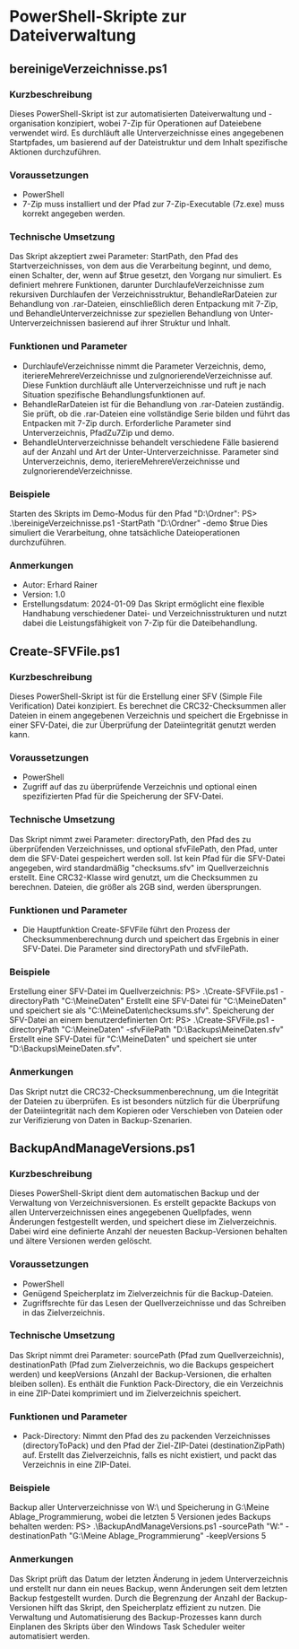 # PowerShell-Skripte zur Dateiverwaltung
## bereinigeVerzeichnisse.ps1
### Kurzbeschreibung
Dieses PowerShell-Skript ist zur automatisierten Dateiverwaltung und -organisation konzipiert, wobei 7-Zip für Operationen auf Dateiebene verwendet wird. Es durchläuft alle Unterverzeichnisse eines angegebenen Startpfades, um basierend auf der Dateistruktur und dem Inhalt spezifische Aktionen durchzuführen.

### Voraussetzungen
* PowerShell
* 7-Zip muss installiert und der Pfad zur 7-Zip-Executable (7z.exe) muss korrekt angegeben werden.
### Technische Umsetzung
Das Skript akzeptiert zwei Parameter: StartPath, den Pfad des Startverzeichnisses, von dem aus die Verarbeitung beginnt, und demo, einen Schalter, der, wenn auf $true gesetzt, den Vorgang nur simuliert. Es definiert mehrere Funktionen, darunter DurchlaufeVerzeichnisse zum rekursiven Durchlaufen der Verzeichnisstruktur, BehandleRarDateien zur Behandlung von .rar-Dateien, einschließlich deren Entpackung mit 7-Zip, und BehandleUnterverzeichnisse zur speziellen Behandlung von Unter-Unterverzeichnissen basierend auf ihrer Struktur und Inhalt.
### Funktionen und Parameter
* DurchlaufeVerzeichnisse nimmt die Parameter Verzeichnis, demo, iteriereMehrereVerzeichnisse und zuIgnorierendeVerzeichnisse auf. Diese Funktion durchläuft alle Unterverzeichnisse und ruft je nach Situation spezifische Behandlungsfunktionen auf.
* BehandleRarDateien ist für die Behandlung von .rar-Dateien zuständig. Sie prüft, ob die .rar-Dateien eine vollständige Serie bilden und führt das Entpacken mit 7-Zip durch. Erforderliche Parameter sind Unterverzeichnis, PfadZu7Zip und demo.
* BehandleUnterverzeichnisse behandelt verschiedene Fälle basierend auf der Anzahl und Art der Unter-Unterverzeichnisse. Parameter sind Unterverzeichnis, demo, iteriereMehrereVerzeichnisse und zuIgnorierendeVerzeichnisse.
### Beispiele
Starten des Skripts im Demo-Modus für den Pfad "D:\Ordner":
PS> .\bereinigeVerzeichnisse.ps1 -StartPath "D:\Ordner" -demo $true
Dies simuliert die Verarbeitung, ohne tatsächliche Dateioperationen durchzuführen.
### Anmerkungen
* Autor: Erhard Rainer
* Version: 1.0
* Erstellungsdatum: 2024-01-09
Das Skript ermöglicht eine flexible Handhabung verschiedener Datei- und Verzeichnisstrukturen und nutzt dabei die Leistungsfähigkeit von 7-Zip für die Dateibehandlung.

## Create-SFVFile.ps1
### Kurzbeschreibung
Dieses PowerShell-Skript ist für die Erstellung einer SFV (Simple File Verification) Datei konzipiert. Es berechnet die CRC32-Checksummen aller Dateien in einem angegebenen Verzeichnis und speichert die Ergebnisse in einer SFV-Datei, die zur Überprüfung der Dateiintegrität genutzt werden kann.
### Voraussetzungen
* PowerShell
* Zugriff auf das zu überprüfende Verzeichnis und optional einen spezifizierten Pfad für die Speicherung der SFV-Datei.
### Technische Umsetzung
Das Skript nimmt zwei Parameter: directoryPath, den Pfad des zu überprüfenden Verzeichnisses, und optional sfvFilePath, den Pfad, unter dem die SFV-Datei gespeichert werden soll. Ist kein Pfad für die SFV-Datei angegeben, wird standardmäßig "checksums.sfv" im Quellverzeichnis erstellt. Eine CRC32-Klasse wird genutzt, um die Checksummen zu berechnen. Dateien, die größer als 2GB sind, werden übersprungen.
### Funktionen und Parameter
* Die Hauptfunktion Create-SFVFile führt den Prozess der Checksummenberechnung durch und speichert das Ergebnis in einer SFV-Datei. Die Parameter sind directoryPath und sfvFilePath.
### Beispiele
Erstellung einer SFV-Datei im Quellverzeichnis:
PS> .\Create-SFVFile.ps1 -directoryPath "C:\MeineDaten"
Erstellt eine SFV-Datei für "C:\MeineDaten" und speichert sie als "C:\MeineDaten\checksums.sfv".
Speicherung der SFV-Datei an einem benutzerdefinierten Ort:
PS> .\Create-SFVFile.ps1 -directoryPath "C:\MeineDaten" -sfvFilePath "D:\Backups\MeineDaten.sfv"
Erstellt eine SFV-Datei für "C:\MeineDaten" und speichert sie unter "D:\Backups\MeineDaten.sfv".
### Anmerkungen
Das Skript nutzt die CRC32-Checksummenberechnung, um die Integrität der Dateien zu überprüfen. Es ist besonders nützlich für die Überprüfung der Dateiintegrität nach dem Kopieren oder Verschieben von Dateien oder zur Verifizierung von Daten in Backup-Szenarien.

## BackupAndManageVersions.ps1
### Kurzbeschreibung
Dieses PowerShell-Skript dient dem automatischen Backup und der Verwaltung von Verzeichnisversionen. Es erstellt gepackte Backups von allen Unterverzeichnissen eines angegebenen Quellpfades, wenn Änderungen festgestellt werden, und speichert diese im Zielverzeichnis. Dabei wird eine definierte Anzahl der neuesten Backup-Versionen behalten und ältere Versionen werden gelöscht.
### Voraussetzungen
* PowerShell
* Genügend Speicherplatz im Zielverzeichnis für die Backup-Dateien.
* Zugriffsrechte für das Lesen der Quellverzeichnisse und das Schreiben in das Zielverzeichnis.
### Technische Umsetzung
Das Skript nimmt drei Parameter: sourcePath (Pfad zum Quellverzeichnis), destinationPath (Pfad zum Zielverzeichnis, wo die Backups gespeichert werden) und keepVersions (Anzahl der Backup-Versionen, die erhalten bleiben sollen). Es enthält die Funktion Pack-Directory, die ein Verzeichnis in eine ZIP-Datei komprimiert und im Zielverzeichnis speichert.
### Funktionen und Parameter
* Pack-Directory: Nimmt den Pfad des zu packenden Verzeichnisses (directoryToPack) und den Pfad der Ziel-ZIP-Datei (destinationZipPath) auf. Erstellt das Zielverzeichnis, falls es nicht existiert, und packt das Verzeichnis in eine ZIP-Datei.
### Beispiele
Backup aller Unterverzeichnisse von W:\ und Speicherung in G:\Meine Ablage_Programmierung, wobei die letzten 5 Versionen jedes Backups behalten werden:
PS> .\BackupAndManageVersions.ps1 -sourcePath "W:\" -destinationPath "G:\Meine Ablage\_Programmierung" -keepVersions 5
### Anmerkungen
Das Skript prüft das Datum der letzten Änderung in jedem Unterverzeichnis und erstellt nur dann ein neues Backup, wenn Änderungen seit dem letzten Backup festgestellt wurden.
Durch die Begrenzung der Anzahl der Backup-Versionen hilft das Skript, den Speicherplatz effizient zu nutzen.
Die Verwaltung und Automatisierung des Backup-Prozesses kann durch Einplanen des Skripts über den Windows Task Scheduler weiter automatisiert werden.
